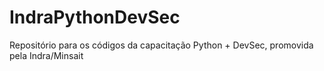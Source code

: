 # IndraPythonDevSec
Repositório para os códigos da capacitação Python + DevSec, promovida pela Indra/Minsait

